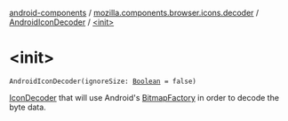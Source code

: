 [android-components](../../index.md) / [mozilla.components.browser.icons.decoder](../index.md) / [AndroidIconDecoder](index.md) / [&lt;init&gt;](./-init-.md)

# &lt;init&gt;

`AndroidIconDecoder(ignoreSize: `[`Boolean`](https://kotlinlang.org/api/latest/jvm/stdlib/kotlin/-boolean/index.html)` = false)`

[IconDecoder](../-icon-decoder/index.md) that will use Android's [BitmapFactory](https://developer.android.com/reference/android/graphics/BitmapFactory.html) in order to decode the byte data.


